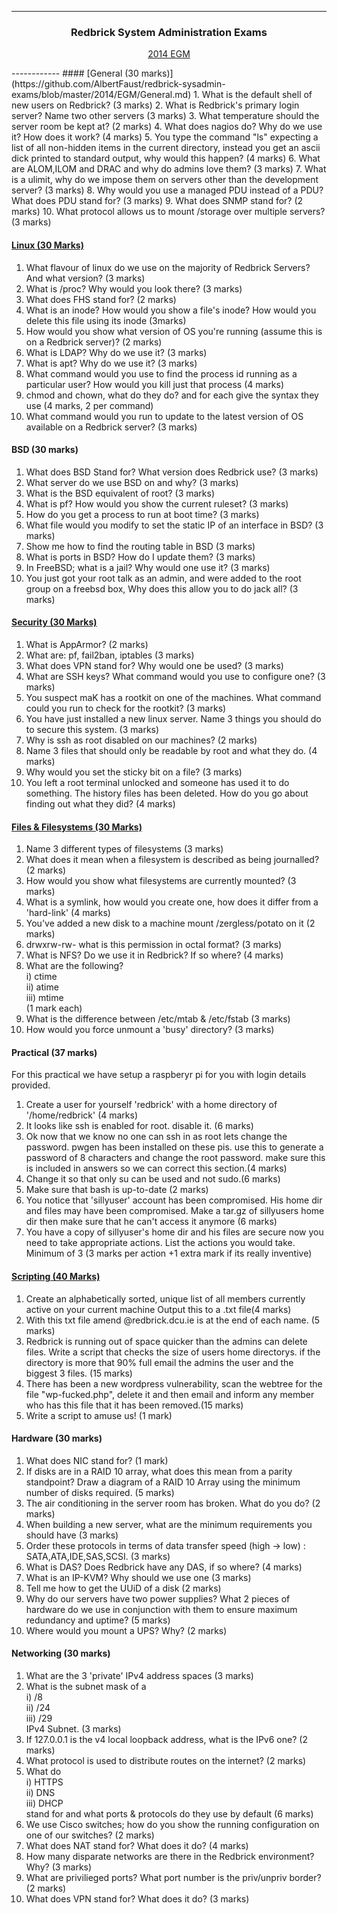 ------------
<h3 align="center">
Redbrick System Administration Exams                                                                                                                                                
</h3>
<p align="center">
<a href="http://www.redbrick.dcu.ie/help/exams/admin-2014-egm">2014 EGM</a>
</p>
------------
#### [General (30 marks)](https://github.com/AlbertFaust/redbrick-sysadmin-exams/blob/master/2014/EGM/General.md)
1. What is the default shell of new users on Redbrick? (3 marks)
2. What is Redbrick's primary login server? Name two other servers (3 marks)
3. What temperature should the server room be kept at? (2 marks)
4. What does nagios do? Why do we use it? How does it work? (4 marks)
5. You type the command "ls" expecting a list of all non-hidden items in the current directory, instead you get an ascii dick printed to standard output, why would this happen? (4 marks)
6. What are ALOM,ILOM and DRAC and why do admins love them? (3 marks)
7. What is a ulimit, why do we impose them on servers other than the development server? (3 marks)
8. Why would you use a managed PDU instead of a PDU? What does PDU stand for? (3 marks)
9. What does SNMP stand for? (2 marks)  
10. What protocol allows us to mount /storage over multiple servers? (3 marks)

#### [Linux (30 Marks)](https://github.com/AlbertFaust/redbrick-sysadmin-exams/blob/master/2014/EGM/Linux.md)
1. What flavour of linux do we use on the majority of Redbrick Servers? And what version? (3 marks)
2. What is /proc? Why would you look there? (3 marks)
3. What does FHS stand for? (2 marks)
4. What is an inode? How would you show a file's inode? How would you delete this file using its inode (3marks)
5. How would you show what version of OS you're running (assume this is on a Redbrick server)? (2 marks)
6. What is LDAP? Why do we use it? (3 marks)
7. What is apt? Why do we use it? (3 marks)
8. What command would you use to find the process id running as a particular user? How would you kill just that process (4 marks)
9. chmod and chown, what do they do? and for each give the syntax they use (4 marks, 2 per command)
10. What command would you run to update to the latest version of OS available on a Redbrick server? (3 marks)

#### BSD (30 marks)

1. What does BSD Stand for? What version does Redbrick use? (3 marks)
2. What server do we use BSD on and why? (3 marks)
3. What is the BSD equivalent of root? (3 marks)
4. What is pf? How would you show the current ruleset? (3 marks)
5. How do you get a process to run at boot time? (3 marks)
6. What file would you modify to set the static IP of an interface in BSD? (3 marks)
7. Show me how to find the routing table in BSD (3 marks)
8. What is ports in BSD? How do I update them? (3 marks)
9. In FreeBSD; what is a jail? Why would one use it? (3 marks)
10. You just got your root talk as an admin, and were added to the root group on a freebsd box, Why does this allow you to do jack all? (3 marks)

#### [Security (30 Marks)](https://github.com/AlbertFaust/redbrick-sysadmin-exams/blob/master/2014/EGM/Security.md)

1. What is AppArmor? (2 marks)
2. What are: pf, fail2ban, iptables (3 marks)
3. What does VPN stand for? Why would one be used? (3 marks)
4. What are SSH keys? What command would you use to configure one? (3 marks)
5. You suspect maK has a rootkit on one of the machines. What command could you run to check for the rootkit? (3 marks)
6. You have just installed a new linux server. Name 3 things you should do to secure this system. (3 marks)
7. Why is ssh as root disabled on our machines? (2 marks)
8. Name 3 files that should only be readable by root and what they do. (4 marks)
9. Why would you set the sticky bit on a file? (3 marks)
10. You left a root terminal unlocked and someone has used it to do something. The history files has been deleted. How do you go about finding out what they did? (4 marks)

#### [Files & Filesystems (30 Marks)](https://github.com/AlbertFaust/redbrick-sysadmin-exams/blob/master/2014/EGM/Files-and-Filesystems.md)

1. Name 3 different types of filesystems (3 marks)
2. What does it mean when a filesystem is described as being journalled? (2 marks)
3. How would you show what filesystems are currently mounted? (3 marks)
4. What is a symlink, how would you create one, how does it differ from a 'hard-link' (4 marks)
5. You've added a new disk to a machine mount /zergless/potato on it (2 marks)
6. drwxrw-rw- what is this permission in octal format? (3 marks)
7. What is NFS? Do we use it in Redbrick? If so where? (4 marks)
8. What are the following?  
i) ctime  
ii) atime  
iii) mtime  
(1 mark each)
9. What is the difference between /etc/mtab & /etc/fstab (3 marks)
10. How would you force unmount a 'busy' directory? (3 marks)

#### Practical (37 marks)

For this practical we have setup a raspberyr pi for you with login details provided.  

1. Create a user for yourself 'redbrick' with a home directory of '/home/redbrick' (4 marks)
2. It looks like ssh is enabled for root. disable it. (6 marks)
3. Ok now that we know no one can ssh in as root lets change the password. pwgen has been installed on these pis. use this to generate a password of 8 characters and change the root password. make sure this is included in answers so we can correct this section.(4 marks)
4. Change it so that only su can be used and not sudo.(6 marks)
5. Make sure that bash is up-to-date (2 marks)
6. You notice that 'sillyuser' account has been compromised. His home dir and files may have been compromised. Make a tar.gz of sillyusers home dir then make sure that he can't access it anymore (6 marks)
7. You have a copy of sillyuser's home dir and his files are secure now you need to take appropriate actions. List the actions you would take. Minimum of 3 (3 marks per action +1 extra mark if its really inventive)

#### [Scripting (40 Marks)](https://github.com/AlbertFaust/redbrick-sysadmin-exams/blob/master/2014/EGM/Scripting.md)

1. Create an alphabetically sorted, unique list of all members currently active on your current machine Output this to a .txt file(4 marks)
2. With this txt file amend @redbrick.dcu.ie is at the end of each name. (5 marks)
3. Redbrick is running out of space quicker than the admins can delete files. Write a script that checks the size of users home directorys. if the directory is more that 90% full email the admins the user and the biggest 3 files. (15 marks)
4. There has been a new wordpress vulnerability, scan the webtree for the file "wp-fucked.php", delete it and then email and inform any member who has this file that it has been removed.(15 marks)
5. Write a script to amuse us! (1 mark)

#### Hardware (30 marks)

1. What does NIC stand for? (1 mark)
2. If disks are in a RAID 10 array, what does this mean from a parity standpoint? Draw a diagram of a RAID 10 Array using the minimum number of disks required. (5 marks)
3. The air conditioning in the server room has broken. What do you do? (2 marks)
4. When building a new server, what are the minimum requirements you should have (3 marks)
5. Order these protocols in terms of data transfer speed (high -> low) : SATA,ATA,IDE,SAS,SCSI. (3 marks)
6. What is DAS? Does Redbrick have any DAS, if so where? (4 marks)
7. What is an IP-KVM? Why should we use one (3 marks)
8. Tell me how to get the UUiD of a disk (2 marks)
9. Why do our servers have two power supplies? What 2 pieces of hardware do we use in conjunction with them to ensure maximum redundancy and uptime? (5 marks)
10. Where would you mount a UPS? Why? (2 marks)

#### Networking (30 marks)

1. What are the 3 'private' IPv4 address spaces (3 marks)
2. What is the subnet mask of a  
i) /8  
ii) /24  
iii) /29  
IPv4 Subnet. (3 marks)
3. If 127.0.0.1 is the v4 local loopback address, what is the IPv6 one? (2 marks)
4. What protocol is used to distribute routes on the internet? (2 marks)
5. What do  
i) HTTPS  
ii) DNS  
iii) DHCP  
stand for and what ports & protocols do they use by default (6 marks)
6. We use Cisco switches; how do you show the running configuration on one of our switches? (2 marks)
7. What does NAT stand for? What does it do? (4 marks)
8. How many disparate networks are there in the Redbrick environment? Why? (3 marks)
9. What are privilieged ports? What port number is the priv/unpriv border? (2 marks)
10. What does VPN stand for? What does it do? (3 marks)
